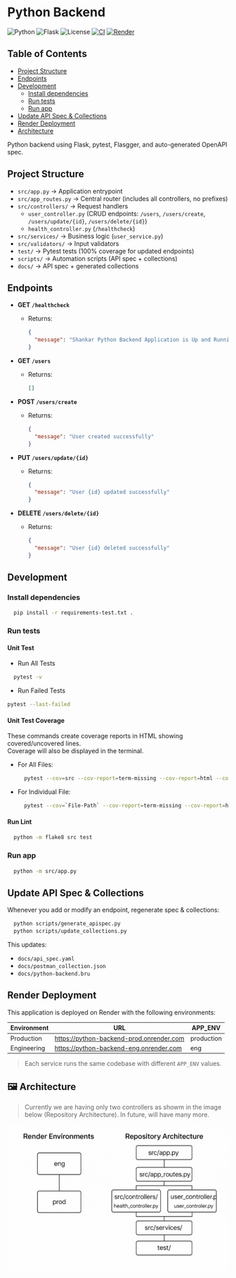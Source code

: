 # Python Backend

![Python](https://img.shields.io/badge/python-3.10+-blue.svg)
![Flask](https://img.shields.io/badge/flask-2.x-green.svg)
![License](https://img.shields.io/badge/license-MIT-yellow.svg)
[![CI](https://github.com/your-username/your-repo/actions/workflows/CI.yml/badge.svg)](https://github.com/your-username/your-repo/actions)
[![Render](https://img.shields.io/badge/deploy-Render-blueviolet)](https://render.com)

## Table of Contents

- [Project Structure](-#project-structure)
- [Endpoints](-#endpoints)
- [Development](-#development)
  - [Install dependencies](-#install-dependencies)
  - [Run tests](-#run-tests)
  - [Run app](-#run-app)
- [Update API Spec & Collections](-#update-api-spec-&-collections)
- [Render Deployment](-#render-deployment)
- [Architecture](-#architecture)

Python backend using Flask, pytest, Flasgger, and auto-generated OpenAPI spec.

## Project Structure

- `src/app.py` → Application entrypoint
- `src/app_routes.py` → Central router (includes all controllers, no prefixes)
- `src/controllers/` → Request handlers  
  - `user_controller.py` (CRUD endpoints: `/users`, `/users/create`, `/users/update/{id}`, `/users/delete/{id}`)  
  - `health_controller.py` (`/healthcheck`)  
- `src/services/` → Business logic (`user_service.py`)
- `src/validators/` → Input validators
- `test/` → Pytest tests (100% coverage for updated endpoints)
- `scripts/` → Automation scripts (API spec + collections)
- `docs/` → API spec + generated collections

## Endpoints

- **GET `/healthcheck`**
  - Returns:
    ```json
    {
      "message": "Shankar Python Backend Application is Up and Running successfully"
    }
    ```

- **GET `/users`**
  - Returns:
    ```json
    []
    ```

- **POST `/users/create`**
  - Returns:
    ```json
    {
      "message": "User created successfully"
    }
    ```

- **PUT `/users/update/{id}`**
  - Returns:
    ```json
    {
      "message": "User {id} updated successfully"
    }
    ```

- **DELETE `/users/delete/{id}`**
  - Returns:
    ```json
    {
      "message": "User {id} deleted successfully"
    }
    ```

## Development

### Install dependencies

```bash
  pip install -r requirements-test.txt .
```

### Run tests

#### Unit Test

- Run All Tests
```bash
  pytest -v
```

- Run Failed Tests
```bash
pytest --last-failed
```

#### Unit Test Coverage

These commands create coverage reports in HTML showing covered/uncovered lines.  
Coverage will also be displayed in the terminal.

- For All Files:
  ```bash
    pytest --cov=src --cov-report=term-missing --cov-report=html --cov-report=annotate:coverage/annotate
  ```
- For Individual File:
  ```bash
    pytest --cov=`File-Path` --cov-report=term-missing --cov-report=html:coverage/html --cov-report=annotate:coverage/annotate
  ```

#### Run Lint

```bash
  python -m flake8 src test
```

### Run app

```bash
  python -m src/app.py
```

## Update API Spec & Collections

Whenever you add or modify an endpoint, regenerate spec & collections:

```bash
  python scripts/generate_apispec.py
  python scripts/update_collections.py
```

This updates:

- `docs/api_spec.yaml`
- `docs/postman_collection.json`
- `docs/python-backend.bru`

## Render Deployment

This application is deployed on Render with the following environments:

| Environment | URL                                        | APP_ENV    |
| ----------- | ------------------------------------------ | ---------- |
| Production  | <https://python-backend-prod.onrender.com> | production |
| Engineering | <https://python-backend-eng.onrender.com>  | eng        |

> Each service runs the same codebase with different `APP_ENV` values.

## 🖼 Architecture

> Currently we are having only two controllers as showm in the image below (Repository Architecture). In future, will have many more.

![Architecture Diagram](./architecture.png)
